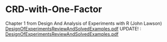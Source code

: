# CRD-with-One-Factor
Chapter 1 from Design And Analysis of Experiments with R (John Lawson)
[DesignOfExperimentsReviewAndSolvedExamples.pdf](https://github.com/bobbytee87/CRD-with-One-Factor/files/8692486/DesignOfExperimentsReviewAndSolvedExamples.pdf)
UPDATE! : [DesignOfExperimentsReviewAndSolvedExamples.pdf](https://github.com/bobbytee87/CRD-with-One-Factor/files/8695336/DesignOfExperimentsReviewAndSolvedExamples.pdf)
